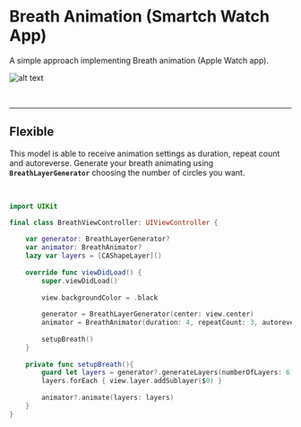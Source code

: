 # Breath Animation (Smartch Watch App)
A simple approach implementing Breath animation (Apple Watch app).

![alt text](https://media.giphy.com/media/4W1OIQ6hFBUbRtnTac/giphy.gif)

<br>

---

## Flexible

This model is able to receive animation settings as duration, repeat count and autoreverse. Generate your breath animating using <b>`BreathLayerGenerator`</b> choosing the number of circles you want.

<br>

```Swift 
import UIKit

final class BreathViewController: UIViewController {
    
    var generator: BreathLayerGenerator?
    var animator: BreathAnimator?
    lazy var layers = [CAShapeLayer]()
    
    override func viewDidLoad() {
        super.viewDidLoad()
        
        view.backgroundColor = .black
        
        generator = BreathLayerGenerator(center: view.center)
        animator = BreathAnimator(duration: 4, repeatCount: 3, autoreverse: true)
        
        setupBreath()
    }
    
    private func setupBreath(){
        guard let layers = generator?.generateLayers(numberOfLayers: 6) else { return }
        layers.forEach { view.layer.addSublayer($0) }
        
        animator?.animate(layers: layers)
    }
}
```
